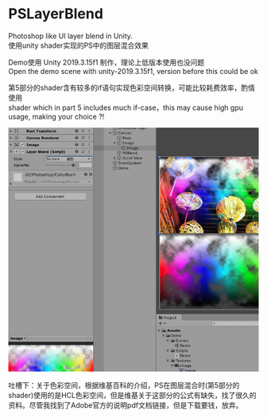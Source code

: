 # PSLayerBlend
Photoshop like UI layer blend in Unity.  
使用unity shader实现的PS中的图层混合效果

Demo使用 Unity 2019.3.15f1 制作，理论上低版本使用也没问题  
Open the demo scene with unity-2019.3.15f1, version before this could be ok

第5部分的shader含有较多的if语句实现色彩空间转换，可能比较耗费效率，酌情使用  
shader which in part 5 includes much if-case，this may cause high gpu usage, making your choice ?!

![image](https://raw.githubusercontent.com/sharpoverflow/PSLayerBlend/main/GitImage/demo.gif)

吐槽下：关于色彩空间，根据维基百科的介绍，PS在图层混合时(第5部分的shader)使用的是HCL色彩空间，但是维基关于这部分的公式有缺失，找了很久的资料。尽管我找到了Adobe官方的说明pdf文档链接，但是下载要钱，放弃。